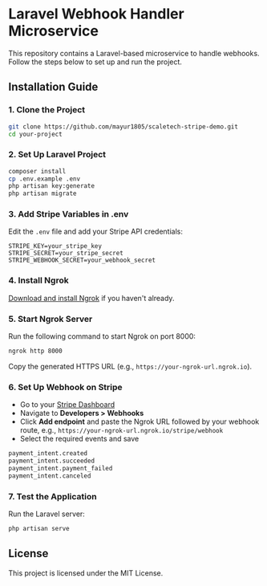 # Laravel Webhook Handler Microservice

This repository contains a Laravel-based microservice to handle webhooks. Follow the steps below to set up and run the project.

## Installation Guide

### 1. Clone the Project
```sh
git clone https://github.com/mayur1805/scaletech-stripe-demo.git
cd your-project
```

### 2. Set Up Laravel Project
```sh
composer install
cp .env.example .env
php artisan key:generate
php artisan migrate
```

### 3. Add Stripe Variables in .env
Edit the `.env` file and add your Stripe API credentials:
```
STRIPE_KEY=your_stripe_key
STRIPE_SECRET=your_stripe_secret
STRIPE_WEBHOOK_SECRET=your_webhook_secret
```

### 4. Install Ngrok
[Download and install Ngrok](https://ngrok.com/download) if you haven't already.

### 5. Start Ngrok Server
Run the following command to start Ngrok on port 8000:
```sh
ngrok http 8000
```
Copy the generated HTTPS URL (e.g., `https://your-ngrok-url.ngrok.io`).

### 6. Set Up Webhook on Stripe
- Go to your [Stripe Dashboard](https://dashboard.stripe.com/)
- Navigate to **Developers > Webhooks**
- Click **Add endpoint** and paste the Ngrok URL followed by your webhook route, e.g., `https://your-ngrok-url.ngrok.io/stripe/webhook`
- Select the required events and save
```sh
payment_intent.created
payment_intent.succeeded
payment_intent.payment_failed
payment_intent.canceled
```

### 7. Test the Application
Run the Laravel server:
```sh
php artisan serve
```
## License
This project is licensed under the MIT License.
